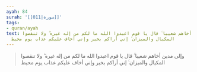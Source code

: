 ```yaml
---
ayah: 84
surah: '[[011|سورة]]'
tags:
- quran/ayah
text: وإلى مدين أخاهم شعيبا ۚ قال يا قوم اعبدوا الله ما لكم من إله غيره ۖ ولا تنقصوا
  المكيال والميزان ۚ إني أراكم بخير وإني أخاف عليكم عذاب يوم محيط
---
```

> وإلى مدين أخاهم شعيبا ۚ قال يا قوم اعبدوا الله ما لكم من إله غيره ۖ ولا تنقصوا المكيال والميزان ۚ إني أراكم بخير وإني أخاف عليكم عذاب يوم محيط
